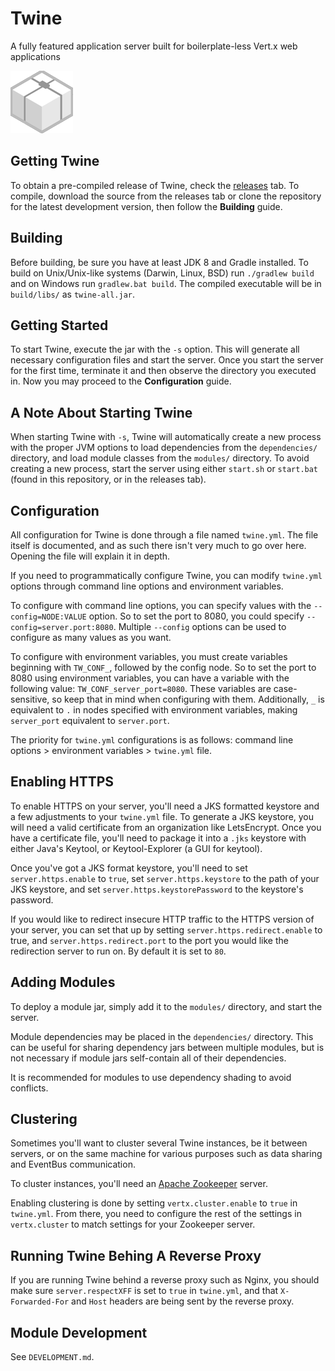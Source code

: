 # Twine
A fully featured application server built for boilerplate-less Vert.x web applications

![Twine logo](https://raw.githubusercontent.com/termermc/Twine/master/src/main/resources/logo_small.png)

## Getting Twine
To obtain a pre-compiled release of Twine, check the [releases](https://github.com/termermc/twine/releases) tab. To compile, download the source from the releases tab or clone the repository for the latest development version, then follow the **Building** guide. 

## Building
Before building, be sure you have at least JDK 8 and Gradle installed.
To build on Unix/Unix-like systems (Darwin, Linux, BSD) run `./gradlew build` and on Windows run `gradlew.bat build`.
The compiled executable will be in `build/libs/` as `twine-all.jar`.

## Getting Started
To start Twine, execute the jar with the `-s` option. This will generate all necessary configuration files and start the server. Once you start the server for the first time, terminate it and then observe the directory you executed in. Now you may proceed to the **Configuration** guide.

## A Note About Starting Twine
When starting Twine with `-s`, Twine will automatically create a new process with the proper JVM options to load dependencies from the `dependencies/` directory, and load module classes from the `modules/` directory. To avoid creating a new process, start the server using either `start.sh` or `start.bat` (found in this repository, or in the releases tab).

## Configuration
All configuration for Twine is done through a file named `twine.yml`.
The file itself is documented, and as such there isn't very much to go over here.
Opening the file will explain it in depth.

If you need to programmatically configure Twine, you can modify `twine.yml` options through command line options and environment variables.

To configure with command line options, you can specify values with the `--config=NODE:VALUE` option. So to set the port to 8080, you could specify `--config=server.port:8080`.
Multiple `--config` options can be used to configure as many values as you want.

To configure with environment variables, you must create variables beginning with `TW_CONF_`, followed by the config node. So to set the port to 8080 using environment variables, you can have a variable with the following value:
`TW_CONF_server_port=8080`. These variables are case-sensitive, so keep that in mind when configuring with them.
Additionally, `_` is equivalent to `.` in nodes specified with environment variables, making `server_port` equivalent to `server.port`.

The priority for `twine.yml` configurations is as follows: command line options > environment variables > `twine.yml` file.

## Enabling HTTPS
To enable HTTPS on your server, you'll need a JKS formatted keystore and a few adjustments to your `twine.yml` file. To generate a JKS keystore, you will need a valid certificate from an organization like LetsEncrypt. Once you have a certificate file, you'll need to package it into a `.jks` keystore with either Java's Keytool, or Keytool-Explorer (a GUI for keytool).

Once you've got a JKS format keystore, you'll need to set `server.https.enable` to `true`, set `server.https.keystore` to the path of your JKS keystore, and set `server.https.keystorePassword` to the keystore's password.

If you would like to redirect insecure HTTP traffic to the HTTPS version of your server, you can set that up by setting `server.https.redirect.enable` to true, and `server.https.redirect.port` to the port you would like the redirection server to run on. By default it is set to `80`.

## Adding Modules
To deploy a module jar, simply add it to the `modules/` directory, and start the server.

Module dependencies may be placed in the `dependencies/` directory.
This can be useful for sharing dependency jars between multiple modules, but is not necessary if module jars self-contain all of their dependencies.

It is recommended for modules to use dependency shading to avoid conflicts. 

## Clustering
Sometimes you'll want to cluster several Twine instances, be it between servers, or on the same machine for various purposes such as data sharing and EventBus communication.

To cluster instances, you'll need an [Apache Zookeeper](https://zookeeper.apache.org/) server.

Enabling clustering is done by setting `vertx.cluster.enable` to `true` in `twine.yml`.
From there, you need to configure the rest of the settings in `vertx.cluster` to match settings for your Zookeeper server.

## Running Twine Behing A Reverse Proxy
If you are running Twine behind a reverse proxy such as Nginx, you should make sure `server.respectXFF` is set to `true` in `twine.yml`, and that `X-Forwarded-For` and `Host` headers are being sent by the reverse proxy. 

## Module Development
See `DEVELOPMENT.md`.
